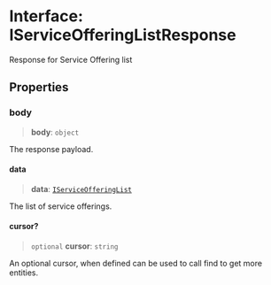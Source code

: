 # Interface: IServiceOfferingListResponse

Response for Service Offering list

## Properties

### body

> **body**: `object`

The response payload.

#### data

> **data**: [`IServiceOfferingList`](IServiceOfferingList.md)

The list of service offerings.

#### cursor?

> `optional` **cursor**: `string`

An optional cursor, when defined can be used to call find to get more entities.
